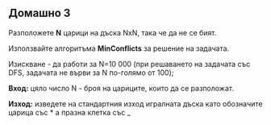 
## Домашно 3

Разположете  **N** царици на дъска NxN, така че да не се бият.

Използвайте алгоритъма  **MinConflicts** за решение на задачата.

Изискване - да работи за N=10 000 (при решаването на задачата със DFS, задачата не върви за N по-голямо от 100);

**Вход:** цяло число N - броя на цариците, които да се разположат.

**Изход:** изведете на стандартния изход игралната дъска като обозначите царица със * а празна клетка със _